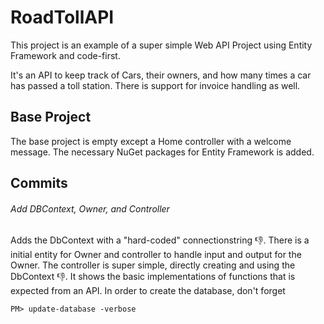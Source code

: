 # RoadTollAPI
This project is an example of a super simple Web API Project using Entity Framework and code-first.
 
 
It's an API to keep track of Cars, their owners, and how many times a car has passed a toll station. There is support for invoice handling as well.

## Base Project
The base project is empty except a Home controller with a welcome message. The necessary NuGet packages for Entity Framework is added.

## Commits

###### Add DBContext, Owner, and Controller
Adds the DbContext with a "hard-coded" connectionstring :thumbsdown:. There is a initial entity for Owner and controller to handle input and output for the Owner.
The controller is super simple, directly creating and using the DbContext :thumbsdown:. It shows the basic implementations of functions that is expected from an API.
In order to create the database, don't forget
```
PM> update-database -verbose
```
